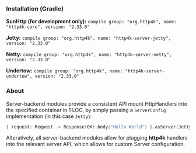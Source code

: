 ### Installation (Gradle)
**SunHttp (for development only):** ```compile group: "org.http4k", name: "http4k-core", version: "2.33.0"```

**Jetty:** ```compile group: "org.http4k", name: "http4k-server-jetty", version: "2.33.0"```

**Netty:** ```compile group: "org.http4k", name: "http4k-server-netty", version: "2.33.0"```

**Undertow:** ```compile group: "org.http4k", name: "http4k-server-undertow", version: "2.33.0"```

### About
Server-backend modules provide a consistent API mount HttpHandlers into the specified container in 1 LOC, by simply passing a `ServerConfig` implementation (in this case `Jetty`):

```kotlin
{ request: Request -> Response(OK).body("Hello World") }.asServer(Jetty(8000)).start().block()
```
Alteratively, all server-backend modules allow for plugging **http4k** handlers into the relevant server API, which allows for custom Server configuration.
